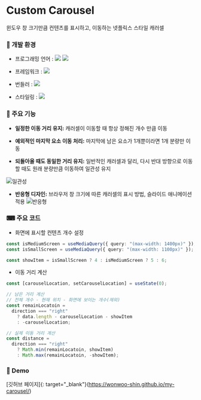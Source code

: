 # Custom Carousel

윈도우 창 크기만큼 컨텐츠를 표시하고, 이동하는 넷플릭스 스타일 캐러셀

### 🔧 개발 환경

- 프로그래밍 언어 : <img src="https://img.shields.io/badge/JavaScript-F7DF1E?style=flat&logo=JavaScript&logoColor=white"/> <img src="https://img.shields.io/badge/TypeScript-3178C6?style=flat&logo=TypeScript&logoColor=white"/>

- 프레임워크 : <img src="https://img.shields.io/badge/React-61DAFB?style=flat&logo=React&logoColor=white"/>

- 번들러 : <img src="https://img.shields.io/badge/Vite-646CFF?style=flat&logo=Vite&logoColor=white"/>

- 스타일링 : <img src="https://img.shields.io/badge/styled components-DB7093?style=flat&logo=styled-components&logoColor=white"/>

### 📌 주요 기능

- **일정한 이동 거리 유지:** 캐러셀이 이동할 때 항상 정해진 개수 만큼 이동

- **예외적인 마지막 요소 이동 처리:** 마지막에 남은 요소가 1개뿐이라면 1개 분량만 이동

- **되돌아올 때도 동일한 거리 유지:** 일반적인 캐러셀과 달리, 다시 반대 방향으로 이동할 때도 원래 분량만큼 이동하여 일관성 유지

![일관성](https://github.com/user-attachments/assets/4d991d89-49b3-443c-a512-e1370992ef78)

- **반응형 디자인:** 브라우저 창 크기에 따른 캐러셀의 표시 방법, 슬라이드 애니메이션 적용
  ![반응형](https://github.com/user-attachments/assets/300c9986-03ca-4f50-a2f8-1a587f700df0)

### ⌨ 주요 코드

- 화면에 표시할 컨텐츠 개수 설정

```ts
const isMediumScreen = useMediaQuery({ query: "(max-width: 1400px)" });
const isSmallScreen = useMediaQuery({ query: "(max-width: 1100px)" });

const showItem = isSmallScreen ? 4 : isMediumScreen ? 5 : 6;
```

- 이동 거리 계산

```ts
const [carouselLocation, setCarouselLocation] = useState(0);

// 남은 거리 계산
// 전체 개수 - 현재 위치 - 화면에 보이는 개수(제외)
const remainLocatoin =
  direction === "right"
    ? data.length - carouselLocation - showItem
    : -carouselLocation;

// 실제 이동 거리 계산
const distance =
  direction === "right"
    ? Math.min(remainLocatoin, showItem)
    : Math.max(remainLocatoin, -showItem);
```

### 📕 Demo

[깃허브 페이지]{: target="_blank"}(https://wonwoo-shin.github.io/my-carousel/)
